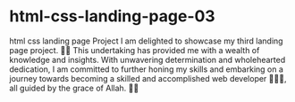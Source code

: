# html-css-landing-page-03
html css landing page Project 
I am delighted to showcase my third landing page project. 🚀🎉 This undertaking has provided me with a wealth of knowledge and insights. With unwavering determination and wholehearted dedication, I am committed to further honing my skills and embarking on a journey towards becoming a skilled and accomplished web developer 👨‍💻💪, all guided by the grace of Allah. 🙏🌟
